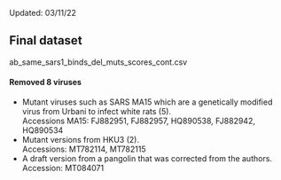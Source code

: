 
Updated: 03/11/22

## Final dataset
ab_same_sars1_binds_del_muts_scores_cont.csv

#### Removed 8 viruses
+ Mutant viruses such as SARS MA15 which are a genetically modified virus from Urbani to infect white rats (5).  
Accessions MA15: FJ882951, FJ882957, HQ890538, FJ882942, HQ890534
+ Mutant versions from HKU3 (2).   
Accessions: MT782114, MT782115
+ A draft version from a pangolin that was corrected from the authors.   
   Accession: MT084071



